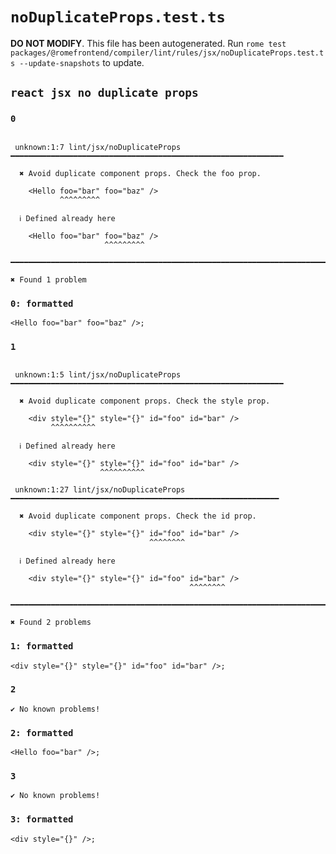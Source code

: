 # `noDuplicateProps.test.ts`

**DO NOT MODIFY**. This file has been autogenerated. Run `rome test packages/@romefrontend/compiler/lint/rules/jsx/noDuplicateProps.test.ts --update-snapshots` to update.

## `react jsx no duplicate props`

### `0`

```

 unknown:1:7 lint/jsx/noDuplicateProps ━━━━━━━━━━━━━━━━━━━━━━━━━━━━━━━━━━━━━━━━━━━━━━━━━━━━━━━━━━━━━

  ✖ Avoid duplicate component props. Check the foo prop.

    <Hello foo="bar" foo="baz" />
           ^^^^^^^^^

  ℹ Defined already here

    <Hello foo="bar" foo="baz" />
                     ^^^^^^^^^

━━━━━━━━━━━━━━━━━━━━━━━━━━━━━━━━━━━━━━━━━━━━━━━━━━━━━━━━━━━━━━━━━━━━━━━━━━━━━━━━━━━━━━━━━━━━━━━━━━━━

✖ Found 1 problem

```

### `0: formatted`

```
<Hello foo="bar" foo="baz" />;

```

### `1`

```

 unknown:1:5 lint/jsx/noDuplicateProps ━━━━━━━━━━━━━━━━━━━━━━━━━━━━━━━━━━━━━━━━━━━━━━━━━━━━━━━━━━━━━

  ✖ Avoid duplicate component props. Check the style prop.

    <div style="{}" style="{}" id="foo" id="bar" />
         ^^^^^^^^^^

  ℹ Defined already here

    <div style="{}" style="{}" id="foo" id="bar" />
                    ^^^^^^^^^^

 unknown:1:27 lint/jsx/noDuplicateProps ━━━━━━━━━━━━━━━━━━━━━━━━━━━━━━━━━━━━━━━━━━━━━━━━━━━━━━━━━━━━

  ✖ Avoid duplicate component props. Check the id prop.

    <div style="{}" style="{}" id="foo" id="bar" />
                               ^^^^^^^^

  ℹ Defined already here

    <div style="{}" style="{}" id="foo" id="bar" />
                                        ^^^^^^^^

━━━━━━━━━━━━━━━━━━━━━━━━━━━━━━━━━━━━━━━━━━━━━━━━━━━━━━━━━━━━━━━━━━━━━━━━━━━━━━━━━━━━━━━━━━━━━━━━━━━━

✖ Found 2 problems

```

### `1: formatted`

```
<div style="{}" style="{}" id="foo" id="bar" />;

```

### `2`

```
✔ No known problems!

```

### `2: formatted`

```
<Hello foo="bar" />;

```

### `3`

```
✔ No known problems!

```

### `3: formatted`

```
<div style="{}" />;

```
